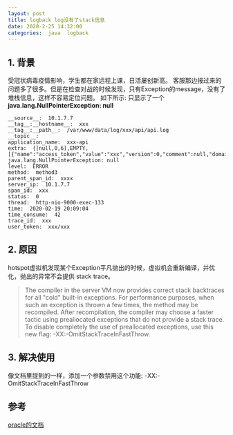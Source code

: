 ```yaml
---
layout: post
title: logback log没有了stack信息
date: 2020-2-25 14:32:00
categories:  java  logback
---
```


## 1. 背景
 受冠状病毒疫情影响，学生都在家远程上课，日活屡创新高。 客服那边报过来的问题多了很多。但是在检查对战的时候发现，只有Exception的message，没有了堆栈信息，这样不容易定位问题。
 如下所示: 只显示了一个 **java.lang.NullPointerException: null**

```log
__source__:  10.1.7.7
__tag__:__hostname__:  xxx
__tag__:__path__:  /var/www/data/log/xxx/api/api.log
__topic__:  
application_name:  xxx-api
extra:  {[null,0,6],EMPTY,[{"name":"access_token","value":"xxx","version":0,"comment":null,"domain":null,"maxAge":-1,"path":null,"secure":false,"httpOnly":false}]}
java.lang.NullPointerException: null
level:  ERROR
method:  method3
parent_span_id:  xxxx
server_ip:  10.1.7.7
span_id:  xxx
status:  0
thread:  http-nio-9000-exec-133
time:  2020-02-19 20:09:04
time_consume:  42
trace_id:  xxx
user_token:  xxx/xxx
```

## 2. 原因
hotspot虚拟机发现某个Exception平凡抛出的时候，虚拟机会重新编译，并优化，抛出的异常不会提供 stack trace。


> The compiler in the server VM now provides correct stack backtraces for all "cold" built-in exceptions. For performance purposes, when such an exception is thrown a few times, the method may be recompiled. After recompilation, the compiler may choose a faster tactic using preallocated exceptions that do not provide a stack trace. To disable completely the use of preallocated exceptions, use this new flag: -XX:-OmitStackTraceInFastThrow.


## 3. 解决使用 
像文档里提到的一样，添加一个参数禁用这个功能: -XX:-OmitStackTraceInFastThrow 


## 参考
[oracle的文档](https://www.oracle.com/technetwork/java/javase/relnotes-139183.html)


